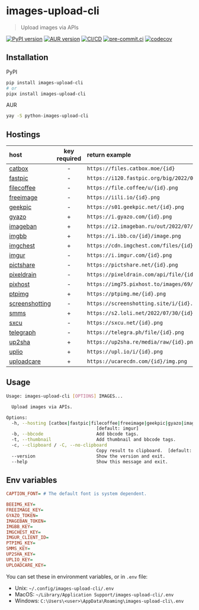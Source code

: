 # images-upload-cli

> Upload images via APIs

[![PyPI version](https://img.shields.io/pypi/v/images-upload-cli)](https://pypi.org/project/images-upload-cli)
[![AUR version](https://img.shields.io/aur/version/python-images-upload-cli)](https://aur.archlinux.org/packages/python-images-upload-cli)
[![CI/CD](https://github.com/DeadNews/images-upload-cli/actions/workflows/python-app.yml/badge.svg)](https://github.com/DeadNews/images-upload-cli/actions/workflows/python-app.yml)
[![pre-commit.ci](https://results.pre-commit.ci/badge/github/DeadNews/images-upload-cli/main.svg)](https://results.pre-commit.ci/latest/github/DeadNews/images-upload-cli/main)
[![codecov](https://codecov.io/gh/DeadNews/images-upload-cli/branch/main/graph/badge.svg?token=OCZDZIYPMC)](https://codecov.io/gh/DeadNews/images-upload-cli)

## Installation

PyPI

```sh
pip install images-upload-cli
# or
pipx install images-upload-cli
```

AUR

```sh
yay -S python-images-upload-cli
```

## Hostings

| host                                           | key required | return example                                       |
| :--------------------------------------------- | :----------: | :--------------------------------------------------- |
| [catbox](https://catbox.moe/)                  |      -       | `https://files.catbox.moe/{id}`                      |
| [fastpic](https://fastpic.org/)                |      -       | `https://i120.fastpic.org/big/2022/0730/d9/{id}.png` |
| [filecoffee](https://file.coffee/)             |      -       | `https://file.coffee/u/{id}.png`                     |
| [freeimage](https://freeimage.host/)           |      -       | `https://iili.io/{id}.png`                           |
| [geekpic](https://geekpic.net/)                |      -       | `https://s01.geekpic.net/{id}.png`                   |
| [gyazo](https://gyazo.com/)                    |      +       | `https://i.gyazo.com/{id}.png`                       |
| [imageban](https://imageban.ru/)               |      +       | `https://i2.imageban.ru/out/2022/07/30/{id}.png`     |
| [imgbb](https://imgbb.com/)                    |      +       | `https://i.ibb.co/{id}/image.png`                    |
| [imgchest](https://imgchest.com/)              |      +       | `https://cdn.imgchest.com/files/{id}.png`            |
| [imgur](https://imgur.com/)                    |      -       | `https://i.imgur.com/{id}.png`                       |
| [pictshare](https://pictshare.net/)            |      -       | `https://pictshare.net/{id}.png`                     |
| [pixeldrain](https://pixeldrain.com/)          |      -       | `https://pixeldrain.com/api/file/{id}`               |
| [pixhost](https://pixhost.to/)                 |      -       | `https://img75.pixhost.to/images/69/{id}_img.png`    |
| [ptpimg](https://ptpimg.me/)                   |      +       | `https://ptpimg.me/{id}.png`                         |
| [screenshotting](https://screenshotting.site/) |      -       | `https://screenshotting.site/i/{id}.png`             |
| [smms](https://sm.ms/)                         |      +       | `https://s2.loli.net/2022/07/30/{id}.png`            |
| [sxcu](https://sxcu.net/)                      |      -       | `https://sxcu.net/{id}.png`                          |
| [telegraph](https://telegra.ph/)               |      -       | `https://telegra.ph/file/{id}.png`                   |
| [up2sha](https://up2sha.re/)                   |      +       | `https://up2sha.re/media/raw/{id}.png`               |
| [uplio](https://upl.io/)                       |      +       | `https://upl.io/i/{id}.png`                          |
| [uploadcare](https://uploadcare.com/)          |      +       | `https://ucarecdn.com/{id}/img.png`                  |

## Usage

```sh
Usage: images-upload-cli [OPTIONS] IMAGES...

  Upload images via APIs.

Options:
  -h, --hosting [catbox|fastpic|filecoffee|freeimage|geekpic|gyazo|imageban|imgbb|imgchest|imgur|pictshare|pixeldrain|pixhost|ptpimg|screenshotting|smms|sxcu|telegraph|up2sha|uplio|uploadcare]
                                  [default: imgur]
  -b, --bbcode                    Add bbcode tags.
  -t, --thumbnail                 Add thumbnail and bbcode tags.
  -c, --clipboard / -C, --no-clipboard
                                  Copy result to clipboard.  [default: c]
  --version                       Show the version and exit.
  --help                          Show this message and exit.
```

## Env variables

```ini
CAPTION_FONT= # The default font is system dependent.

BEEIMG_KEY=
FREEIMAGE_KEY=
GYAZO_TOKEN=
IMAGEBAN_TOKEN=
IMGBB_KEY=
IMGCHEST_KEY=
IMGUR_CLIENT_ID=
PTPIMG_KEY=
SMMS_KEY=
UP2SHA_KEY=
UPLIO_KEY=
UPLOADCARE_KEY=
```

You can set these in environment variables, or in `.env` file:

- Unix: `~/.config/images-upload-cli/.env`
- MacOS: `~/Library/Application Support/images-upload-cli/.env`
- Windows: `C:\Users\<user>\AppData\Roaming\images-upload-cli\.env`
